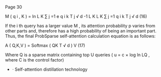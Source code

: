 Page 30

M ( q i , K ) = ln L K ∑ j =1 e q i k T j √ d -1 L K L K ∑ j =1 q i k T j √ d (16)

If the i th query has a larger value M , its attention probability p varies from other parts and, therefore has a high probability of being an important part. Thus, the final ProbSparse self-attention calculation equation is as follows:

A ( Q,K,V ) = Softmax ( QK T √ d ) V (17)

Where Q is a sparse matrix containing top U queries ( u = c × log ln LQ , where C is the control factor)

- · Self-attention distillation technology